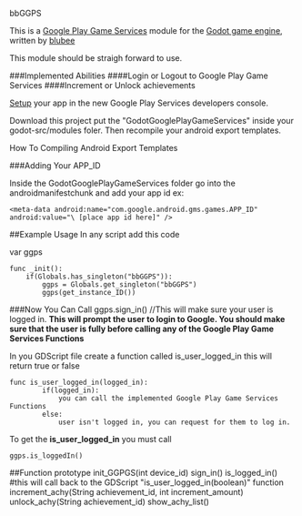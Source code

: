 bbGGPS

This is a [Google Play Game Services](https://developer.android.com/google/play-services/index.html) module for the [Godot game engine](http://www.godotengine.org/wp/), written by [blubee](http://blubee.me)

This module should be straigh forward to use.

###Implemented Abilities
####Login or Logout to Google Play Game Services
####Increment or Unlock achievements

[Setup](https://developers.google.com/games/services/android/quickstart) your app in the new Google Play Services developers console.




Download this project put the "GodotGooglePlayGameServices" inside your godot-src/modules foler. Then recompile your android export templates.

How To Compiling Android Export Templates

###Adding Your APP_ID 

Inside the GodotGooglePlayGameServices folder go into the androidmanifestchunk and add your app id ex: 

	<meta-data android:name="com.google.android.gms.games.APP_ID" android:value="\ [place app id here]" />


##Example Usage
In any script add this code

var ggps

	func _init():
		if(Globals.has_singleton("bbGGPS")):
			ggps = Globals.get_singleton("bbGGPS")
			ggps(get_instance_ID())

###Now You Can Call
	ggps.sign_in() //This will make sure your user is logged in.
**This will prompt the user to login to Google. You should make sure that the user is fully before calling any of the Google Play Game Services Functions**

In you GDScript file create a function called is_user_logged_in this will return true or false

	func is_user_logged_in(logged_in):
			if(logged_in):
				you can call the implemented Google Play Game Services Functions
			else:
				user isn't logged in, you can request for them to log in.
				
To get the **is_user_logged_in** you must call
	
	ggps.is_loggedIn()


##Function prototype
	init_GGPGS(int device_id)
	sign_in()
	is_logged_in() #this will call back to the GDScript "is_user_logged_in(boolean)" function
	increment_achy(String achievement_id, int increment_amount)
	unlock_achy(String achievement_id)
	show_achy_list()
